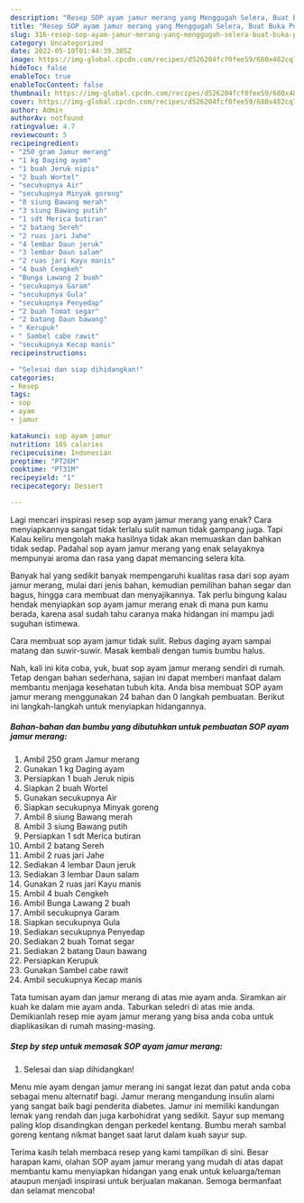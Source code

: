 ```yaml
---
description: "Resep SOP ayam jamur merang yang Menggugah Selera, Buat Buka Puasa Bikin Ngiler"
title: "Resep SOP ayam jamur merang yang Menggugah Selera, Buat Buka Puasa Bikin Ngiler"
slug: 316-resep-sop-ayam-jamur-merang-yang-menggugah-selera-buat-buka-puasa-bikin-ngiler
category: Uncategorized
date: 2022-05-10T01:44:39.305Z
image: https://img-global.cpcdn.com/recipes/d526204fcf0fee59/680x482cq70/sop-ayam-jamur-merang-foto-resep-utama.jpg
hideToc: false
enableToc: true
enableTocContent: false
thumbnail: https://img-global.cpcdn.com/recipes/d526204fcf0fee59/680x482cq70/sop-ayam-jamur-merang-foto-resep-utama.jpg
cover: https://img-global.cpcdn.com/recipes/d526204fcf0fee59/680x482cq70/sop-ayam-jamur-merang-foto-resep-utama.jpg
author: Admin
authorAv: notfound
ratingvalue: 4.7
reviewcount: 5
recipeingredient:
- "250 gram Jamur merang"
- "1 kg Daging ayam"
- "1 buah Jeruk nipis"
- "2 buah Wortel"
- "secukupnya Air"
- "secukupnya Minyak goreng"
- "8 siung Bawang merah"
- "3 siung Bawang putih"
- "1 sdt Merica butiran"
- "2 batang Sereh"
- "2 ruas jari Jahe"
- "4 lembar Daun jeruk"
- "3 lembar Daun salam"
- "2 ruas jari Kayu manis"
- "4 buah Cengkeh"
- "Bunga Lawang 2 buah"
- "secukupnya Garam"
- "secukupnya Gula"
- "secukupnya Penyedap"
- "2 buah Tomat segar"
- "2 batang Daun bawang"
- " Kerupuk"
- " Sambel cabe rawit"
- "secukupnya Kecap manis"
recipeinstructions:

- "Selesai dan siap dihidangkan!"
categories:
- Resep
tags:
- sop
- ayam
- jamur

katakunci: sop ayam jamur 
nutrition: 165 calories
recipecuisine: Indonesian
preptime: "PT26M"
cooktime: "PT31M"
recipeyield: "1"
recipecategory: Dessert

---
```



Lagi mencari inspirasi resep sop ayam jamur merang yang enak? Cara menyiapkannya sangat tidak terlalu sulit namun tidak gampang juga. Tapi Kalau keliru mengolah maka hasilnya tidak akan memuaskan dan bahkan tidak sedap. Padahal sop ayam jamur merang yang enak selayaknya mempunyai aroma dan rasa yang dapat memancing selera kita.


Banyak hal yang sedikit banyak mempengaruhi kualitas rasa dari sop ayam jamur merang, mulai dari jenis bahan, kemudian pemilihan bahan segar dan bagus, hingga cara membuat dan menyajikannya. Tak perlu bingung kalau hendak menyiapkan sop ayam jamur merang enak di mana pun kamu berada, karena asal sudah tahu caranya maka hidangan ini mampu jadi suguhan istimewa.

Cara membuat sop ayam jamur tidak sulit. Rebus daging ayam sampai matang dan suwir-suwir. Masak kembali dengan tumis bumbu halus.


Nah, kali ini kita coba, yuk, buat sop ayam jamur merang sendiri di rumah. Tetap dengan bahan sederhana, sajian ini dapat memberi manfaat dalam membantu menjaga kesehatan tubuh kita. Anda bisa membuat SOP ayam jamur merang menggunakan 24 bahan dan 0 langkah pembuatan. Berikut ini langkah-langkah untuk menyiapkan hidangannya.

<!--inarticleads1-->

##### Bahan-bahan dan bumbu yang dibutuhkan untuk pembuatan SOP ayam jamur merang:

1. Ambil 250 gram Jamur merang
1. Gunakan 1 kg Daging ayam
1. Persiapkan 1 buah Jeruk nipis
1. Siapkan 2 buah Wortel
1. Gunakan secukupnya Air
1. Siapkan secukupnya Minyak goreng
1. Ambil 8 siung Bawang merah
1. Ambil 3 siung Bawang putih
1. Persiapkan 1 sdt Merica butiran
1. Ambil 2 batang Sereh
1. Ambil 2 ruas jari Jahe
1. Sediakan 4 lembar Daun jeruk
1. Sediakan 3 lembar Daun salam
1. Gunakan 2 ruas jari Kayu manis
1. Ambil 4 buah Cengkeh
1. Ambil Bunga Lawang 2 buah
1. Ambil secukupnya Garam
1. Siapkan secukupnya Gula
1. Sediakan secukupnya Penyedap
1. Sediakan 2 buah Tomat segar
1. Sediakan 2 batang Daun bawang
1. Persiapkan  Kerupuk
1. Gunakan  Sambel cabe rawit
1. Ambil secukupnya Kecap manis


Tata tumisan ayam dan jamur merang di atas mie ayam anda. Siramkan air kuah ke dalam mie ayam anda. Taburkan seledri di atas mie anda. Demikianlah resep mie ayam jamur merang yang bisa anda coba untuk diaplikasikan di rumah masing-masing. 

<!--inarticleads2-->

##### Step by step untuk memasak SOP ayam jamur merang:


1. Selesai dan siap dihidangkan!

Menu mie ayam dengan jamur merang ini sangat lezat dan patut anda coba sebagai menu alternatif bagi. Jamur merang mengandung insulin alami yang sangat baik bagi penderita diabetes. Jamur ini memiliki kandungan lemak yang rendah dan juga karbohidrat yang sedikit. Sayur sup memang paling klop disandingkan dengan perkedel kentang. Bumbu merah sambal goreng kentang nikmat banget saat larut dalam kuah sayur sup. 

Terima kasih telah membaca resep yang kami tampilkan di sini. Besar harapan kami, olahan SOP ayam jamur merang yang mudah di atas dapat membantu kamu menyiapkan hidangan yang enak untuk keluarga/teman ataupun menjadi inspirasi untuk berjualan makanan. Semoga bermanfaat dan selamat mencoba!
